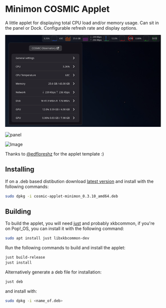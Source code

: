 # Minimon COSMIC Applet

A little applet for displaying total CPU load and/or memory usage. Can sit in the panel or Dock. Configurable refresh rate and display options.

![screenshot-2024-09-12-16-52-36](https://raw.githubusercontent.com/Hyperchaotic/minimon-applet/main/cosmic-applet-minimon.png)

![panel](https://github.com/user-attachments/assets/c2fcf71a-2a80-40bc-9067-3c12c4e506d6)


![Image](https://github.com/user-attachments/assets/f6bc965f-755f-4796-a407-e3ed3410a5e1)


Thanks to [@edfloreshz](https://github.com/edfloreshz) for the applet template :)

## Installing
If on a .deb based distibution download [latest version](https://github.com/Hyperchaotic/minimon-applet/releases) and install with the following commands:

```sh
sudo dpkg -i cosmic-applet-minimon_0.3.10_amd64.deb
```

## Building

To build the applet, you will need [just](https://github.com/casey/just) and probably xkbcommon, if you're on Pop!\_OS, you can install it with the following command:

```sh
sudo apt install just libxkbcommon-dev
```

Run the following commands to build and install the applet:

```sh
just build-release
just install
```

Alternatively generate a deb file for installation:

```sh
just deb
```
and install with:

```sh
sudo dpkg -i <name_of.deb>
```

